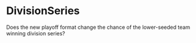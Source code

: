 # DivisionSeries
Does the new playoff format change the chance of the lower-seeded team winning division series?

